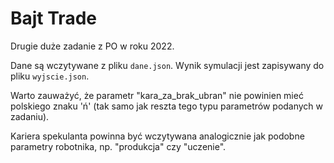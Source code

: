 # Bajt Trade

Drugie duże zadanie z PO w roku 2022.

Dane są wczytywane z pliku `dane.json`. Wynik symulacji jest zapisywany do pliku `wyjscie.json`.

Warto zauważyć, że parametr "kara_za_brak_ubran" nie powinien mieć polskiego znaku 'ń' (tak samo jak reszta tego typu parametrów podanych w zadaniu).

Kariera spekulanta powinna być wczytywana analogicznie jak podobne parametry robotnika, np. "produkcja" czy "uczenie".
